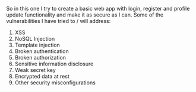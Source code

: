 So in this one I try to create a basic web app with login, register and profile update functionality and make it as secure as I can. Some of the vulnerabilities I have tried to / will address:

1. XSS
2. NoSQL Injection
3. Template injection
4. Broken authentication
5. Broken authorization
6. Sensitive information disclosure
7. Weak secret key
8. Encrypted data at rest
9. Other security misconfigurations
